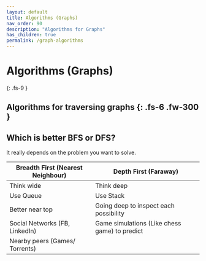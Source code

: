 ```yaml
---
layout: default
title: Algorithms (Graphs)
nav_order: 90
description: "Algorithms for Graphs"
has_children: true
permalink: /graph-algorithms
---
```


# Algorithms (Graphs)
{: .fs-9 }

Algorithms for traversing graphs
{: .fs-6 .fw-300 }
---

## Which is better BFS or DFS?
It really depends on the problem you want to solve.

Breadth First (Nearest Neighbour) | Depth First (Faraway)
--- | ---
Think wide| Think deep
Use Queue| Use Stack
Better near top| Going deep to inspect each possibility
Social Networks (FB, LinkedIn)| Game simulations (Like chess game) to predict
Nearby peers (Games/ Torrents)|
